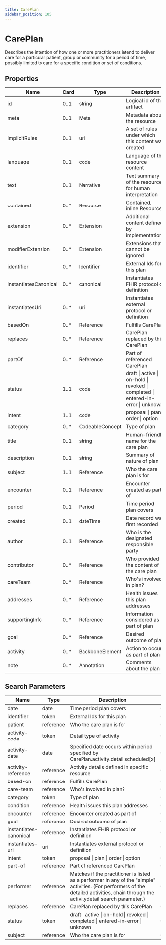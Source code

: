 ```yaml
---
title: CarePlan
sidebar_position: 105
---
```


# CarePlan

Describes the intention of how one or more practitioners intend to deliver care for a particular patient, group or
community for a period of time, possibly limited to care for a specific condition or set of conditions.

## Properties

| Name                  | Card  | Type            | Description                                                                       |
| --------------------- | ----- | --------------- | --------------------------------------------------------------------------------- |
| id                    | 0..1  | string          | Logical id of this artifact                                                       |
| meta                  | 0..1  | Meta            | Metadata about the resource                                                       |
| implicitRules         | 0..1  | uri             | A set of rules under which this content was created                               |
| language              | 0..1  | code            | Language of the resource content                                                  |
| text                  | 0..1  | Narrative       | Text summary of the resource, for human interpretation                            |
| contained             | 0..\* | Resource        | Contained, inline Resources                                                       |
| extension             | 0..\* | Extension       | Additional content defined by implementations                                     |
| modifierExtension     | 0..\* | Extension       | Extensions that cannot be ignored                                                 |
| identifier            | 0..\* | Identifier      | External Ids for this plan                                                        |
| instantiatesCanonical | 0..\* | canonical       | Instantiates FHIR protocol or definition                                          |
| instantiatesUri       | 0..\* | uri             | Instantiates external protocol or definition                                      |
| basedOn               | 0..\* | Reference       | Fulfills CarePlan                                                                 |
| replaces              | 0..\* | Reference       | CarePlan replaced by this CarePlan                                                |
| partOf                | 0..\* | Reference       | Part of referenced CarePlan                                                       |
| status                | 1..1  | code            | draft \| active \| on-hold \| revoked \| completed \| entered-in-error \| unknown |
| intent                | 1..1  | code            | proposal \| plan \| order \| option                                               |
| category              | 0..\* | CodeableConcept | Type of plan                                                                      |
| title                 | 0..1  | string          | Human-friendly name for the care plan                                             |
| description           | 0..1  | string          | Summary of nature of plan                                                         |
| subject               | 1..1  | Reference       | Who the care plan is for                                                          |
| encounter             | 0..1  | Reference       | Encounter created as part of                                                      |
| period                | 0..1  | Period          | Time period plan covers                                                           |
| created               | 0..1  | dateTime        | Date record was first recorded                                                    |
| author                | 0..1  | Reference       | Who is the designated responsible party                                           |
| contributor           | 0..\* | Reference       | Who provided the content of the care plan                                         |
| careTeam              | 0..\* | Reference       | Who's involved in plan?                                                           |
| addresses             | 0..\* | Reference       | Health issues this plan addresses                                                 |
| supportingInfo        | 0..\* | Reference       | Information considered as part of plan                                            |
| goal                  | 0..\* | Reference       | Desired outcome of plan                                                           |
| activity              | 0..\* | BackboneElement | Action to occur as part of plan                                                   |
| note                  | 0..\* | Annotation      | Comments about the plan                                                           |

## Search Parameters

| Name                   | Type      | Description                                                                                                                                                                             | Expression                         |
| ---------------------- | --------- | --------------------------------------------------------------------------------------------------------------------------------------------------------------------------------------- | ---------------------------------- |
| date                   | date      | Time period plan covers                                                                                                                                                                 | CarePlan.period                    |
| identifier             | token     | External Ids for this plan                                                                                                                                                              | CarePlan.identifier                |
| patient                | reference | Who the care plan is for                                                                                                                                                                | CarePlan.subject                   |
| activity-code          | token     | Detail type of activity                                                                                                                                                                 | CarePlan.activity.detail.code      |
| activity-date          | date      | Specified date occurs within period specified by CarePlan.activity.detail.scheduled[x]                                                                                                  | CarePlan.activity.detail.scheduled |
| activity-reference     | reference | Activity details defined in specific resource                                                                                                                                           | CarePlan.activity.reference        |
| based-on               | reference | Fulfills CarePlan                                                                                                                                                                       | CarePlan.basedOn                   |
| care-team              | reference | Who's involved in plan?                                                                                                                                                                 | CarePlan.careTeam                  |
| category               | token     | Type of plan                                                                                                                                                                            | CarePlan.category                  |
| condition              | reference | Health issues this plan addresses                                                                                                                                                       | CarePlan.addresses                 |
| encounter              | reference | Encounter created as part of                                                                                                                                                            | CarePlan.encounter                 |
| goal                   | reference | Desired outcome of plan                                                                                                                                                                 | CarePlan.goal                      |
| instantiates-canonical | reference | Instantiates FHIR protocol or definition                                                                                                                                                | CarePlan.instantiatesCanonical     |
| instantiates-uri       | uri       | Instantiates external protocol or definition                                                                                                                                            | CarePlan.instantiatesUri           |
| intent                 | token     | proposal \| plan \| order \| option                                                                                                                                                     | CarePlan.intent                    |
| part-of                | reference | Part of referenced CarePlan                                                                                                                                                             | CarePlan.partOf                    |
| performer              | reference | Matches if the practitioner is listed as a performer in any of the "simple" activities. (For performers of the detailed activities, chain through the activitydetail search parameter.) | CarePlan.activity.detail.performer |
| replaces               | reference | CarePlan replaced by this CarePlan                                                                                                                                                      | CarePlan.replaces                  |
| status                 | token     | draft \| active \| on-hold \| revoked \| completed \| entered-in-error \| unknown                                                                                                       | CarePlan.status                    |
| subject                | reference | Who the care plan is for                                                                                                                                                                | CarePlan.subject                   |
